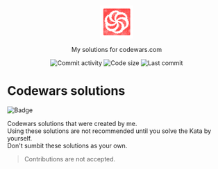 <p align="center">
  <img width="15%" height="15%" src="assets/codewars-logo.png" href="https://github.com/oqo0/codewars">
  <br>
</p>
<p align="center">
  My solutions for codewars.com
</p>
<p align="center">
  <a><img alt="Commit activity" src="https://img.shields.io/github/commit-activity/m/oqo0/codewars?style=flat-square"></a>
  <a><img alt="Code size" src="https://img.shields.io/github/languages/code-size/oqo0/codewars?style=flat-square"></a>
  <a><img alt="Last commit" src="https://img.shields.io/github/last-commit/oqo0/codewars?style=flat-square"></a>
</p>

# Codewars solutions

<img alt="Badge" src="https://www.codewars.com/users/oqpin/badges/large?logo=true">

Codewars solutions that were created by me.  
Using these solutions are not recommended until you solve the Kata by yourself.  
Don't sumbit these solutions as your own.  

> Contributions are not accepted.